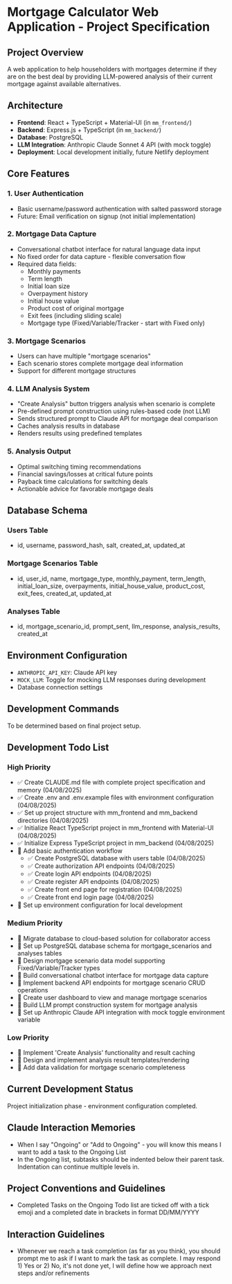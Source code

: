 # Mortgage Calculator Web Application - Project Specification

## Project Overview
A web application to help householders with mortgages determine if they are on the best deal by providing LLM-powered analysis of their current mortgage against available alternatives.

## Architecture
- **Frontend**: React + TypeScript + Material-UI (in `mm_frontend/`)
- **Backend**: Express.js + TypeScript (in `mm_backend/`)
- **Database**: PostgreSQL
- **LLM Integration**: Anthropic Claude Sonnet 4 API (with mock toggle)
- **Deployment**: Local development initially, future Netlify deployment

## Core Features

### 1. User Authentication
- Basic username/password authentication with salted password storage
- Future: Email verification on signup (not initial implementation)

### 2. Mortgage Data Capture
- Conversational chatbot interface for natural language data input
- No fixed order for data capture - flexible conversation flow
- Required data fields:
  - Monthly payments
  - Term length
  - Initial loan size
  - Overpayment history
  - Initial house value
  - Product cost of original mortgage
  - Exit fees (including sliding scale)
  - Mortgage type (Fixed/Variable/Tracker - start with Fixed only)

### 3. Mortgage Scenarios
- Users can have multiple "mortgage scenarios"
- Each scenario stores complete mortgage deal information
- Support for different mortgage structures

### 4. LLM Analysis System
- "Create Analysis" button triggers analysis when scenario is complete
- Pre-defined prompt construction using rules-based code (not LLM)
- Sends structured prompt to Claude API for mortgage deal comparison
- Caches analysis results in database
- Renders results using predefined templates

### 5. Analysis Output
- Optimal switching timing recommendations
- Financial savings/losses at critical future points
- Payback time calculations for switching deals
- Actionable advice for favorable mortgage deals

## Database Schema

### Users Table
- id, username, password_hash, salt, created_at, updated_at

### Mortgage Scenarios Table
- id, user_id, name, mortgage_type, monthly_payment, term_length, initial_loan_size, overpayments, initial_house_value, product_cost, exit_fees, created_at, updated_at

### Analyses Table
- id, mortgage_scenario_id, prompt_sent, llm_response, analysis_results, created_at

## Environment Configuration
- `ANTHROPIC_API_KEY`: Claude API key
- `MOCK_LLM`: Toggle for mocking LLM responses during development
- Database connection settings

## Development Commands
To be determined based on final project setup.

## Development Todo List

### High Priority
- ✅ Create CLAUDE.md file with complete project specification and memory (04/08/2025)
- ✅ Create .env and .env.example files with environment configuration (04/08/2025)
- ✅ Set up project structure with mm_frontend and mm_backend directories (04/08/2025)
- ✅ Initialize React TypeScript project in mm_frontend with Material-UI (04/08/2025)
- ✅ Initialize Express TypeScript project in mm_backend (04/08/2025)
- 🔲 Add basic authentication workflow
  - ✅ Create PostgreSQL database with users table (04/08/2025)
  - ✅ Create authorization API endpoints (04/08/2025)
  - ✅ Create login API endpoints (04/08/2025)
  - ✅ Create register API endpoints (04/08/2025)
  - ✅ Create front end page for registration (04/08/2025)
  - ✅ Create front end login page (04/08/2025)
- 🔲 Set up environment configuration for local development

### Medium Priority
- 🔲 Migrate database to cloud-based solution for collaborator access
- 🔲 Set up PostgreSQL database schema for mortgage_scenarios and analyses tables
- 🔲 Design mortgage scenario data model supporting Fixed/Variable/Tracker types
- 🔲 Build conversational chatbot interface for mortgage data capture
- 🔲 Implement backend API endpoints for mortgage scenario CRUD operations
- 🔲 Create user dashboard to view and manage mortgage scenarios
- 🔲 Build LLM prompt construction system for mortgage analysis
- 🔲 Set up Anthropic Claude API integration with mock toggle environment variable

### Low Priority
- 🔲 Implement 'Create Analysis' functionality and result caching
- 🔲 Design and implement analysis result templates/rendering
- 🔲 Add data validation for mortgage scenario completeness

## Current Development Status
Project initialization phase - environment configuration completed.

## Claude Interaction Memories
- When I say "Ongoing" or "Add to Ongoing" - you will know this means I want to add a task to the Ongoing List
- In the Ongoing list, subtasks should be indented below their parent task. Indentation can continue multiple levels in.

## Project Conventions and Guidelines
- Completed Tasks on the Ongoing Todo list are ticked off with a tick emoji and a completed date in brackets in format DD/MM/YYYY

## Interaction Guidelines
- Whenever we reach a task completion (as far as you think), you should prompt me to ask if I want to mark the task as complete. I may respond 1) Yes or 2) No, it's not done yet, I will define how we approach next steps and/or refinements